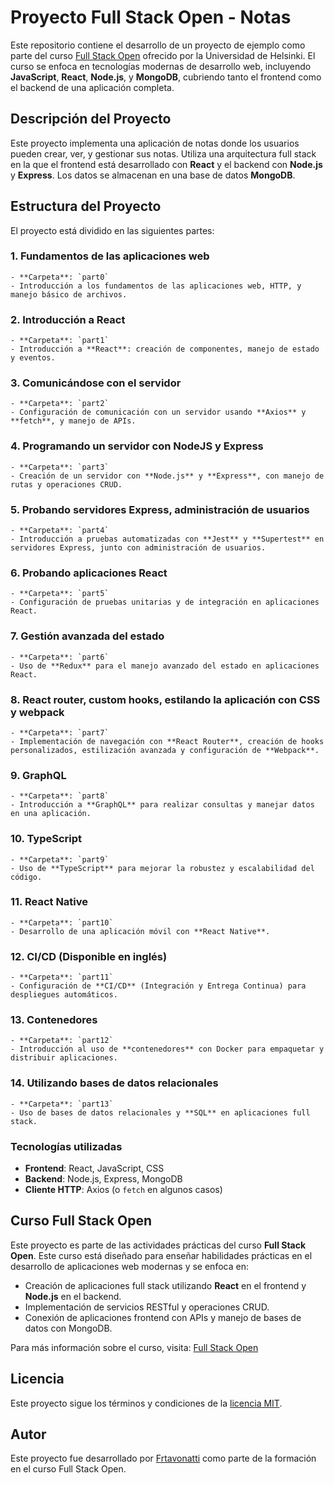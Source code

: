 # Proyecto Full Stack Open - Notas

Este repositorio contiene el desarrollo de un proyecto de ejemplo como parte del curso [Full Stack Open](https://fullstackopen.com/es/) ofrecido por la Universidad de Helsinki. El curso se enfoca en tecnologías modernas de desarrollo web, incluyendo **JavaScript**, **React**, **Node.js**, y **MongoDB**, cubriendo tanto el frontend como el backend de una aplicación completa.

## Descripción del Proyecto

Este proyecto implementa una aplicación de notas donde los usuarios pueden crear, ver, y gestionar sus notas. Utiliza una arquitectura full stack en la que el frontend está desarrollado con **React** y el backend con **Node.js** y **Express**. Los datos se almacenan en una base de datos **MongoDB**.

## Estructura del Proyecto

El proyecto está dividido en las siguientes partes:

### 1. Fundamentos de las aplicaciones web
    - **Carpeta**: `part0`
    - Introducción a los fundamentos de las aplicaciones web, HTTP, y manejo básico de archivos.

### 2. Introducción a React
    - **Carpeta**: `part1`
    - Introducción a **React**: creación de componentes, manejo de estado y eventos.

### 3. Comunicándose con el servidor
    - **Carpeta**: `part2`
    - Configuración de comunicación con un servidor usando **Axios** y **fetch**, y manejo de APIs.

### 4. Programando un servidor con NodeJS y Express
    - **Carpeta**: `part3`
    - Creación de un servidor con **Node.js** y **Express**, con manejo de rutas y operaciones CRUD.

### 5. Probando servidores Express, administración de usuarios
    - **Carpeta**: `part4`
    - Introducción a pruebas automatizadas con **Jest** y **Supertest** en servidores Express, junto con administración de usuarios.

### 6. Probando aplicaciones React
    - **Carpeta**: `part5`
    - Configuración de pruebas unitarias y de integración en aplicaciones React.

### 7. Gestión avanzada del estado
    - **Carpeta**: `part6`
    - Uso de **Redux** para el manejo avanzado del estado en aplicaciones React.

### 8. React router, custom hooks, estilando la aplicación con CSS y webpack
    - **Carpeta**: `part7`
    - Implementación de navegación con **React Router**, creación de hooks personalizados, estilización avanzada y configuración de **Webpack**.

### 9. GraphQL
    - **Carpeta**: `part8`
    - Introducción a **GraphQL** para realizar consultas y manejar datos en una aplicación.

### 10. TypeScript
    - **Carpeta**: `part9`
    - Uso de **TypeScript** para mejorar la robustez y escalabilidad del código.

### 11. React Native
    - **Carpeta**: `part10`
    - Desarrollo de una aplicación móvil con **React Native**.

### 12. CI/CD (Disponible en inglés)
    - **Carpeta**: `part11`
    - Configuración de **CI/CD** (Integración y Entrega Continua) para despliegues automáticos.

### 13. Contenedores
    - **Carpeta**: `part12`
    - Introducción al uso de **contenedores** con Docker para empaquetar y distribuir aplicaciones.

### 14. Utilizando bases de datos relacionales
    - **Carpeta**: `part13`
    - Uso de bases de datos relacionales y **SQL** en aplicaciones full stack.

### Tecnologías utilizadas

- **Frontend**: React, JavaScript, CSS
- **Backend**: Node.js, Express, MongoDB
- **Cliente HTTP**: Axios (o `fetch` en algunos casos)

## Curso Full Stack Open

Este proyecto es parte de las actividades prácticas del curso **Full Stack Open**. Este curso está diseñado para enseñar habilidades prácticas en el desarrollo de aplicaciones web modernas y se enfoca en:

- Creación de aplicaciones full stack utilizando **React** en el frontend y **Node.js** en el backend.
- Implementación de servicios RESTful y operaciones CRUD.
- Conexión de aplicaciones frontend con APIs y manejo de bases de datos con MongoDB.
  
Para más información sobre el curso, visita: [Full Stack Open](https://fullstackopen.com/es/)

## Licencia

Este proyecto sigue los términos y condiciones de la [licencia MIT](LICENSE).

## Autor

Este proyecto fue desarrollado por [Frtavonatti](https://github.com/Frtavonatti) como parte de la formación en el curso Full Stack Open.
